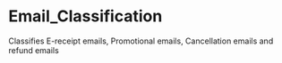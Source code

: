 # Email_Classification
Classifies E-receipt emails, Promotional emails, Cancellation emails and refund emails 
